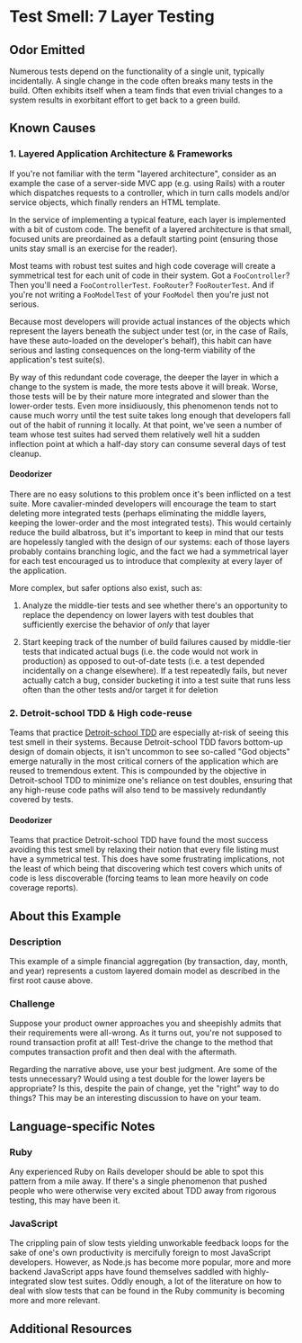 # Test Smell: 7 Layer Testing

## Odor Emitted

Numerous tests depend on the functionality of a single unit, typically
incidentally. A single change in the code often breaks many tests in the build.
Often exhibits itself when a team finds that even trivial changes to a system
results in exorbitant effort to get back to a green build.

## Known Causes

### 1. Layered Application Architecture & Frameworks

If you're not familiar with the term "layered architecture", consider as an
example the case of a server-side MVC app (e.g. using Rails) with a router which
dispatches requests to a controller, which in turn calls models and/or service
objects, which finally renders an HTML template.

In the service of implementing a typical feature, each layer is implemented with
a bit of custom code. The benefit of a layered architecture is that small,
focused units are preordained as a default starting point (ensuring those units
stay small is an exercise for the reader).

Most teams with robust test suites and high code coverage will create a
symmetrical test for each unit of code in their system. Got a `FooController`?
Then you'll need a `FooControllerTest`. `FooRouter`? `FooRouterTest`. And if
you're not writing a `FooModelTest` of your `FooModel` then you're just not
serious.

Because most developers will provide actual instances of the objects which
represent the layers beneath the subject under test (or, in the case of Rails,
have these auto-loaded on the developer's behalf), this habit can have serious
and lasting consequences on the long-term viability of the application's test
suite(s).

By way of this redundant code coverage, the deeper the layer in which a change to
the system is made, the more tests above it will break. Worse, those tests will
be by their nature more integrated and slower than the lower-order tests. Even
more insidiuously, this phenomenon tends not to cause much worry until the test
suite takes long enough that developers fall out of the habit of running it
locally. At that point, we've seen a number of team whose test suites had served
them relatively well hit a sudden inflection point at which a half-day story can
consume several days of test cleanup.

#### Deodorizer

There are no easy solutions to this problem once it's been inflicted on a test
suite. More cavalier-minded developers will encourage the team to start deleting
more integrated tests (perhaps eliminating the middle layers, keeping the
lower-order and the most integrated tests). This would certainly reduce the
build albatross, but it's important to keep in mind that our tests are
hopelessly tangled with the design of our systems: each of those layers probably
contains branching logic, and the fact we had a symmetrical layer for each test
encouraged us to introduce that complexity at every layer of the application.

More complex, but safer options also exist, such as:

1. Analyze the middle-tier tests and see whether there's an opportunity to
   replace the dependency on lower layers with test doubles that sufficiently
   exercise the behavior of _only_ that layer

2. Start keeping track of the number of build failures caused by middle-tier
   tests that indicated actual bugs (i.e. the code would not work in production)
   as opposed to out-of-date tests (i.e. a test depended incidentally on a
   change elsewhere). If a test repeatedly fails, but never actually catch a
   bug, consider bucketing it into a test suite that runs less often than the
   other tests and/or target it for deletion

### 2. Detroit-school TDD & High code-reuse

Teams that practice [Detroit-school
TDD](https://github.com/testdouble/contributing-tests/wiki/Detroit-school-TDD)
are especially at-risk of seeing this test smell in their systems. Because
Detroit-school TDD favors bottom-up design of domain objects, it isn't uncommon
to see so-called "God objects" emerge naturally in the most critical corners of
the application which are reused to tremendous extent. This is compounded by the
objective in Detroit-school TDD to minimize one's reliance on test doubles,
ensuring that any high-reuse code paths will also tend to be massively
redundantly covered by tests.

#### Deodorizer

Teams that practice Detroit-school TDD have found the most success avoiding this
test smell by relaxing their notion that every file listing must have a
symmetrical test. This does have some frustrating implications, not the least of
which being that discovering which test covers which units of code is less
discoverable (forcing teams to lean more heavily on code coverage reports).

## About this Example

### Description

This example of a simple financial aggregation (by transaction, day, month, and
year) represents a custom layered domain model as described in the first root
cause above.

### Challenge

Suppose your product owner approaches you and sheepishly admits that their
requirements were all-wrong. As it turns out, you're not supposed to round
transaction profit at all! Test-drive the change to the method that computes
transaction profit and then deal with the aftermath.

Regarding the narrative above, use your best judgment. Are some of the tests
unnecessary? Would using a test double for the lower layers be appropriate? Is
this, despite the pain of change, yet the "right" way to do things? This may be
an interesting discussion to have on your team.

## Language-specific Notes

### Ruby

Any experienced Ruby on Rails developer should be able to spot this pattern from
a mile away. If there's a single phenomenon that pushed people who were
otherwise very excited about TDD away from rigorous testing, this may have been
it.

### JavaScript

The crippling pain of slow tests yielding unworkable feedback loops for the sake
of one's own productivity is mercifully foreign to most JavaScript developers.
However, as Node.js has become more popular, more and more backend JavaScript
apps have found themselves saddled with highly-integrated slow test suites.
Oddly enough, a lot of the literature on how to deal with slow tests that can be
found in the Ruby community is becoming more and more relevant.

## Additional Resources
